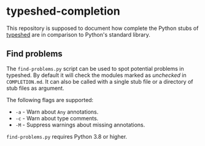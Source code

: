 # typeshed-completion

This repository is supposed to document how complete the Python stubs of
[typeshed](https://github.com/python/typeshed) are in comparison to Python's
standard library.

## Find problems

The `find-problems.py` script can be used to spot potential problems
in typeshed. By default it will check the modules marked as *unchecked*
in `COMPLETION.md`. It can also be called with a single stub file or a
directory of stub files as argument.

The following flags are supported:

* `-a` - Warn about `Any` annotations.
* `-c` - Warn about type comments.
* `-M` - Suppress warnings about missing annotations.

`find-problems.py` requires Python 3.8 or higher.
